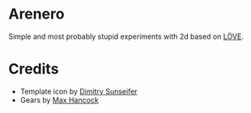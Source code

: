 # Arenero

Simple and most probably stupid experiments with 2d
based on [LÖVE](https://love2d.org).

# Credits

* Template icon by [Dimitry Sunseifer](https://thenounproject.com/term/icon-template/29200/)
* Gears by [Max Hancock](https://thenounproject.com/term/process/9428/)

